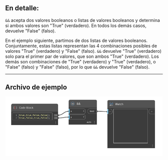 ## En detalle:
`&&` acepta dos valores booleanos o listas de valores booleanos y determina si ambos valores son "True" (verdadero). En todos los demás casos, devuelve "False" (falso).

En el ejemplo siguiente, partimos de dos listas de valores booleanos. Conjuntamente, estas listas representan las 4 combinaciones posibles de valores "True" (verdadero) y "False" (falso). `&&` devuelve "True" (verdadero) solo para el primer par de valores, que son ambos "True" (verdadero). Los demás son combinaciones de "True" (verdadero) y "True" (verdadero), o "False" (falso) y "False" (falso), por lo que `&&` devuelve "False" (falso).
___
## Archivo de ejemplo

![&&](./&&_img.jpg)

